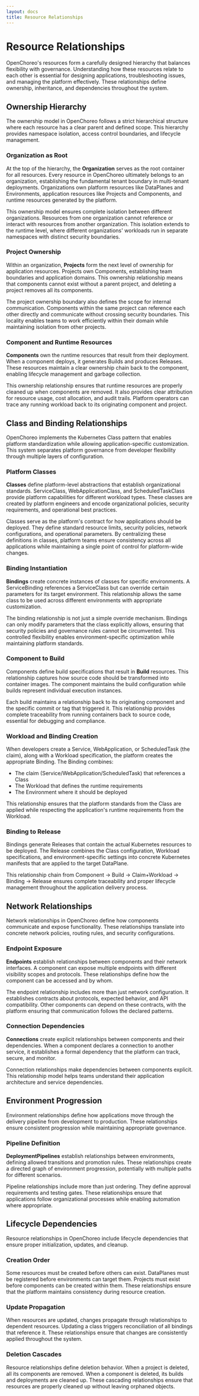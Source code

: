 ```yaml
---
layout: docs
title: Resource Relationships
---
```


# Resource Relationships

OpenChoreo's resources form a carefully designed hierarchy that balances flexibility with governance. Understanding how
these resources relate to each other is essential for designing applications, troubleshooting issues, and managing the
platform effectively. These relationships define ownership, inheritance, and dependencies throughout the system.

## Ownership Hierarchy

The ownership model in OpenChoreo follows a strict hierarchical structure where each resource has a clear parent and
defined scope. This hierarchy provides namespace isolation, access control boundaries, and lifecycle management.

### Organization as Root

At the top of the hierarchy, the **Organization** serves as the root container for all resources. Every resource in
OpenChoreo ultimately belongs to an organization, establishing the fundamental tenant boundary in multi-tenant
deployments. Organizations own platform resources like DataPlanes and Environments, application resources like Projects
and Components, and runtime resources generated by the platform.

This ownership model ensures complete isolation between different organizations. Resources from one organization cannot
reference or interact with resources from another organization. This isolation extends to the runtime level, where
different organizations' workloads run in separate namespaces with distinct security boundaries.

### Project Ownership

Within an organization, **Projects** form the next level of ownership for application resources. Projects own
Components, establishing team boundaries and application domains. This ownership relationship means that components
cannot exist without a parent project, and deleting a project removes all its components.

The project ownership boundary also defines the scope for internal communication. Components within the same project 
can reference each other directly and communicate without crossing security boundaries. This locality enables teams to 
work efficiently within their domain while maintaining isolation from other projects.

### Component and Runtime Resources

**Components** own the runtime resources that result from their deployment. When a component deploys, it generates
Builds and produces Releases. These resources maintain a clear ownership chain back to the component, enabling 
lifecycle management and garbage collection.

This ownership relationship ensures that runtime resources are properly cleaned up when components are removed. It also
provides clear attribution for resource usage, cost allocation, and audit trails. Platform operators can trace any
running workload back to its originating component and project.

## Class and Binding Relationships

OpenChoreo implements the Kubernetes Class pattern that enables platform standardization while allowing
application-specific customization. This system separates platform governance from developer flexibility through
multiple layers of configuration.

### Platform Classes

**Classes** define platform-level abstractions that establish organizational standards. ServiceClass,
WebApplicationClass, and ScheduledTaskClass provide platform capabilities for different workload types. These classes
are created by platform engineers and encode organizational policies, security requirements, and operational best
practices.

Classes serve as the platform's contract for how applications should be deployed. They define standard resource limits,
security policies, network configurations, and operational parameters. By centralizing these definitions in classes,
platform teams ensure consistency across all applications while maintaining a single point of control for platform-wide
changes.

### Binding Instantiation

**Bindings** create concrete instances of classes for specific environments. A ServiceBinding references a ServiceClass
but can override certain parameters for its target environment. This relationship allows the same class to be used
across different environments with appropriate customization.

The binding relationship is not just a simple override mechanism. Bindings can only modify parameters that the class
explicitly allows, ensuring that security policies and governance rules cannot be circumvented. This controlled
flexibility enables environment-specific optimization while maintaining platform standards.


### Component to Build

Components define build specifications that result in **Build** resources. This relationship captures how source code
should be transformed into container images. The component maintains the build configuration while builds represent
individual execution instances.

Each build maintains a relationship back to its originating component and the specific commit or tag that triggered it.
This relationship provides complete traceability from running containers back to source code, essential for debugging
and compliance.

### Workload and Binding Creation

When developers create a Service, WebApplication, or ScheduledTask (the claim), along with a Workload specification,
the platform creates the appropriate Binding. The Binding combines:
- The claim (Service/WebApplication/ScheduledTask) that references a Class
- The Workload that defines the runtime requirements
- The Environment where it should be deployed

This relationship ensures that the platform standards from the Class are applied while respecting the application's
runtime requirements from the Workload.

### Binding to Release

Bindings generate Releases that contain the actual Kubernetes resources to be deployed. The Release combines the Class 
configuration, Workload specifications, and environment-specific settings into concrete Kubernetes manifests that are
applied to the target DataPlane.

This relationship chain from Component → Build → Claim+Workload → Binding → Release ensures complete traceability
and proper lifecycle management throughout the application delivery process.

## Network Relationships

Network relationships in OpenChoreo define how components communicate and expose functionality. These relationships
translate into concrete network policies, routing rules, and security configurations.

### Endpoint Exposure

**Endpoints** establish relationships between components and their network interfaces. A component can expose multiple
endpoints with different visibility scopes and protocols. These relationships define how the component can be accessed
and by whom.

The endpoint relationship includes more than just network configuration. It establishes contracts about protocols,
expected behavior, and API compatibility. Other components can depend on these contracts, with the platform ensuring
that communication follows the declared patterns.

### Connection Dependencies

**Connections** create explicit relationships between components and their dependencies. When a component declares a
connection to another service, it establishes a formal dependency that the platform can track, secure, and monitor.

Connection relationships make dependencies between components explicit. This relationship model helps teams understand
their application architecture and service dependencies.


## Environment Progression

Environment relationships define how applications move through the delivery pipeline from development to production.
These relationships ensure consistent progression while maintaining appropriate governance.

### Pipeline Definition

**DeploymentPipelines** establish relationships between environments, defining allowed transitions and promotion rules.
These relationships create a directed graph of environment progression, potentially with multiple paths for different
scenarios.

Pipeline relationships include more than just ordering. They define approval requirements and testing gates. These 
relationships ensure that applications follow organizational processes while enabling automation where appropriate.



## Lifecycle Dependencies

Resource relationships in OpenChoreo include lifecycle dependencies that ensure proper initialization, updates, and
cleanup.

### Creation Order

Some resources must be created before others can exist. DataPlanes must be registered before environments can target
them. Projects must exist before components can be created within them. These relationships ensure that the platform
maintains consistency during resource creation.

### Update Propagation

When resources are updated, changes propagate through relationships to dependent resources. Updating a class triggers
reconciliation of all bindings that reference it. These relationships ensure that changes are consistently applied 
throughout the system.

### Deletion Cascades

Resource relationships define deletion behavior. When a project is deleted, all its components are removed. When a
component is deleted, its builds and deployments are cleaned up. These cascading relationships ensure that resources are
properly cleaned up without leaving orphaned objects.

